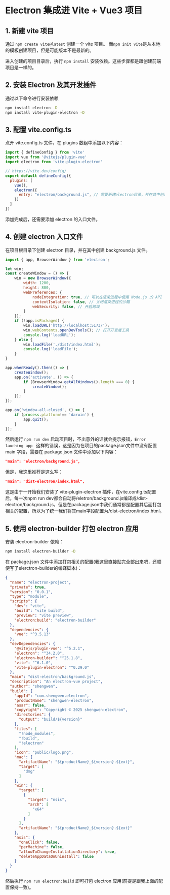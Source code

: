 
# Electron 集成进 Vite + Vue3 项目

## 1. 新建 vite 项目

通过 `npm create vite@latest` 创建一个 vite 项目。
而`npm init vite`是从本地的模板创建项目，但是可能版本不是最新的。

进入创建的项目目录后，执行 `npm install` 安装依赖。这些步骤都是跟创建前端项目是一样的。

## 2. 安装 Electron 及其开发插件

通过以下命令进行安装依赖

```bash
npm install electron -D
npm install vite-plugin-electron -D
```

## 3. 配置 vite.config.ts

点开 vite.config.ts 文件，在 plugins 数组中添加以下内容：

```javascript
import { defineConfig } from 'vite'
import vue from '@vitejs/plugin-vue'
import electron from 'vite-plugin-electron'

// https://vite.dev/config/
export default defineConfig({
  plugins: [
    vue(),
    electron({
      entry: "electron/background.js", // 需要新建electron目录，并在其中创建background.js文件
    })
  ]
})
```

添加完成后，还需要添加 electron 的入口文件。

## 4. 创建 electron 入口文件

在项目根目录下创建 electron 目录，并在其中创建 background.js 文件。

```javascript
import { app, BrowserWindow } from 'electron';

let win;
const createWindow = () => {
    win = new BrowserWindow({
        width: 1200,
        height: 800,
        webPreferences: {
            nodeIntegration: true, // 可以在渲染进程中使用 Node.js 的 API
            contextIsolation: false, // 关闭渲染进程的沙箱
            webSecurity: false, // 开启跨域
        }
    });
    if (!app.isPackaged) {
        win.loadURL('http://localhost:5173/');
        win.webContents.openDevTools(); // 打开开发者工具
        console.log('loadURL');
    } else {
        win.loadFile('./dist/index.html');
        console.log('loadFile');
    }
}

app.whenReady().then(() => {
    createWindow();
    app.on('activate', () => {
        if (BrowserWindow.getAllWindows().length === 0) {
            createWindow();
        }
    });
});

app.on('window-all-closed', () => {
    if (process.platform!== 'darwin') {
        app.quit();
    }
});
```

然后运行 `npm run dev` 启动项目时，不出意外的话就会提示报错，`Error lauching app ` 这样的错误，这是因为在项目的package.json文件中没有配置 main 字段，需要在 package.json 文件中添加以下内容：

```json
"main": "electron/background.js",
```

但是，我这里推荐是这么写：

```json
"main": "dist-electron/index.html",
```

这是由于一开始我们安装了 vite-plugin-electron 插件，在vite.config.ts配置后，每一次npm run dev都会自动将/eletron/background.js编译成/dist-electron/background.js，但是在package.json中我们通常都是配置其后面打包相关的配置，所以为了统一我们将其main字段配置为/dist-electron/index.html。

## 5. 使用 electron-builder 打包 electron 应用

安装 electron-builder 依赖：

```bash
npm install electron-builder -D
```

在 package.json 文件中添加打包相关的配置(我这里直接贴完全部出来吧，还顺便写了elerctron-builder的编译脚本)：

```json
{
  "name": "electron-project",
  "private": true,
  "version": "0.0.1",
  "type": "module",
  "scripts": {
    "dev": "vite",
    "build": "vite build",
    "preview": "vite preview",
    "electron:build": "electron-builder"
  },
  "dependencies": {
    "vue": "^3.5.13"
  },
  "devDependencies": {
    "@vitejs/plugin-vue": "^5.2.1",
    "electron": "^34.2.0",
    "electron-builder": "^25.1.8",
    "vite": "^6.1.0",
    "vite-plugin-electron": "^0.29.0"
  },
  "main": "dist-electron/background.js",
  "description": "An electron-vue project",
  "author": "shengwen",
  "build": {
    "appId": "com.shengwen.electron",
    "productName": "shengwen-electron",
    "asar": false,
    "copyright": "Copyright © 2025 shengwen-electron",
    "directories": {
      "output": "build/${version}"
    },
    "files": [
      "!node_modules",
      "!build",
      "!electron"
    ],
    "icon": "public/logo.png",
    "mac": {
      "artifactName": "${productName}_${version}.${ext}",
      "target": [
        "dmg"
      ]
    },
    "win": {
      "target": [
        {
          "target": "nsis",
          "arch": [
            "x64"
          ]
        }
      ],
      "artifactName": "${productName}_${version}.${ext}"
    },
    "nsis": {
      "oneClick": false,
      "perMachine": false,
      "allowToChangeInstallationDirectory": true,
      "deleteAppDataOnUninstall": false
    }
  }
}
```

然后执行 `npm run electron:build` 即可打包 electron 应用(前提是跟我上面的配置保持一致)。

